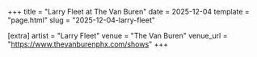 +++
title = "Larry Fleet at The Van Buren"
date = 2025-12-04
template = "page.html"
slug = "2025-12-04-larry-fleet"

[extra]
artist = "Larry Fleet"
venue = "The Van Buren"
venue_url = "https://www.thevanburenphx.com/shows"
+++
